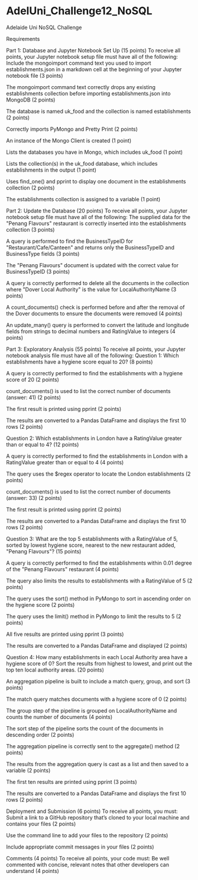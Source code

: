 # AdelUni_Challenge12_NoSQL
Adelaide Uni NoSQL Challenge

Requirements

Part 1: Database and Jupyter Notebook Set Up (15 points)
To receive all points, your Jupyter notebook setup file must have all of the following:
Include the mongoimport command text you used to import establishments.json in a markdown cell at the beginning of your Jupyter notebook file (3 points)

The mongoimport command text correctly drops any existing establishments collection before importing establishments.json into MongoDB (2 points)

The database is named uk_food and the collection is named establishments (2 points)

Correctly imports PyMongo and Pretty Print (2 points)

An instance of the Mongo Client is created (1 point)

Lists the databases you have in Mongo, which includes uk_food (1 point)

Lists the collection(s) in the uk_food database, which includes establishments in the output (1 point)

Uses find_one() and pprint to display one document in the establishments collection (2 points)

The establishments collection is assigned to a variable (1 point)

Part 2: Update the Database (20 points)
To receive all points, your Jupyter notebook setup file must have all of the following:
The supplied data for the "Penang Flavours" restaurant is correctly inserted into the establishments collection (3 points)

A query is performed to find the BusinessTypeID for "Restaurant/Cafe/Canteen" and returns only the BusinessTypeID and BusinessType fields (3 points)

The "Penang Flavours" document is updated with the correct value for BusinessTypeID (3 points)

A query is correctly performed to delete all the documents in the collection where "Dover Local Authority" is the value for LocalAuthorityName (3 points)

A count_documents() check is performed before and after the removal of the Dover documents to ensure the documents were removed (4 points)

An update_many() query is performed to convert the latitude and longitude fields from strings to decimal numbers and RatingValue to integers (4 points)

Part 3: Exploratory Analysis (55 points)
To receive all points, your Jupyter notebook analysis file must have all of the following:
Question 1: Which establishments have a hygiene score equal to 20? (8 points)

A query is correctly performed to find the establishments with a hygiene score of 20 (2 points)

count_documents() is used to list the correct number of documents (answer: 41) (2 points)

The first result is printed using pprint (2 points)

The results are converted to a Pandas DataFrame and displays the first 10 rows (2 points)

Question 2: Which establishments in London have a RatingValue greater than or equal to 4? (12 points)

A query is correctly performed to find the establishments in London with a RatingValue greater than or equal to 4 (4 points)

The query uses the $regex operator to locate the London establishments (2 points)

count_documents() is used to list the correct number of documents (answer: 33) (2 points)

The first result is printed using pprint (2 points)

The results are converted to a Pandas DataFrame and displays the first 10 rows (2 points)

Question 3: What are the top 5 establishments with a RatingValue of 5, sorted by lowest hygiene score, nearest to the new restaurant added, "Penang Flavours"? (15 points)

A query is correctly performed to find the establishments within 0.01 degree of the "Penang Flavours" restaurant (4 points)

The query also limits the results to establishments with a RatingValue of 5 (2 points)

The query uses the sort() method in PyMongo to sort in ascending order on the hygiene score (2 points)

The query uses the limit() method in PyMongo to limit the results to 5 (2 points)

All five results are printed using pprint (3 points)

The results are converted to a Pandas DataFrame and displayed (2 points)

Question 4: How many establishments in each Local Authority area have a hygiene score of 0? Sort the results from highest to lowest, and print out the top ten local authority areas. (20 points)

An aggregation pipeline is built to include a match query, group, and sort (3 points)

The match query matches documents with a hygiene score of 0 (2 points)

The group step of the pipeline is grouped on LocalAuthorityName and counts the number of documents (4 points)

The sort step of the pipeline sorts the count of the documents in descending order (2 points)

The aggregation pipeline is correctly sent to the aggregate() method (2 points)

The results from the aggregation query is cast as a list and then saved to a variable (2 points)

The first ten results are printed using pprint (3 points)

The results are converted to a Pandas DataFrame and displays the first 10 rows (2 points)

Deployment and Submission (6 points)
To receive all points, you must:
Submit a link to a GitHub repository that’s cloned to your local machine and contains your files (2 points)

Use the command line to add your files to the repository (2 points)

Include appropriate commit messages in your files (2 points)

Comments (4 points)
To receive all points, your code must:
Be well commented with concise, relevant notes that other developers can understand (4 points)
